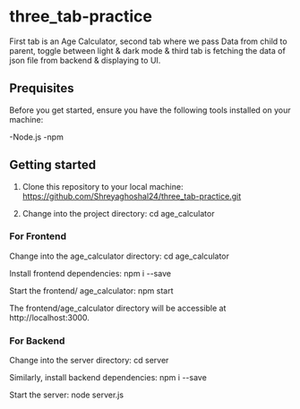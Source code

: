 # three_tab-practice
First tab is an Age Calculator, second tab where we pass Data from child to parent, toggle between light & dark mode & third tab is fetching the data of json file from backend & displaying to UI.

## Prequisites
Before you get started, ensure you have the following tools installed on your machine:

-Node.js
-npm

## Getting started
1. Clone this repository to your local machine: https://github.com/Shreyaghoshal24/three_tab-practice.git

2. Change into the project directory: cd age_calculator

### For Frontend
Change into the age_calculator directory: cd age_calculator

Install frontend dependencies: npm i --save

Start the frontend/ age_calculator: npm start

The frontend/age_calculator directory will be accessible at http://localhost:3000.

### For Backend
Change into the server directory: cd server

Similarly, install backend dependencies: npm i --save

Start the server: node server.js

